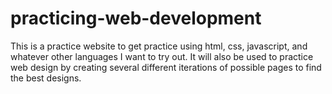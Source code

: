 # practicing-web-development

This is a practice website to get practice using html, css, javascript, and whatever other languages I want to try out. It will also be used to practice web design by creating several different iterations of possible pages to find the best designs.
